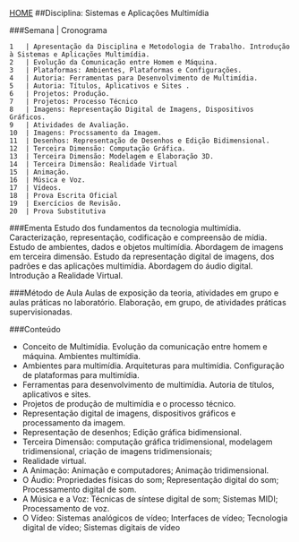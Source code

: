 [HOME](https://github.com/lucastafarelbs/Ensino-Superior-de-Informatica-GRATUITO) 
##Disciplina: Sistemas e Aplicações Multimídia

###Semana | Cronograma
```
1	| Apresentação da Disciplina e Metodologia de Trabalho. Introdução à Sistemas e Aplicações Multimídia.
2	| Evolução da Comunicação entre Homem e Máquina.
3	| Plataformas: Ambientes, Plataformas e Configurações.
4	| Autoria: Ferramentas para Desenvolvimento de Multimídia.
5	| Autoria: Títulos, Aplicativos e Sites .
6	| Projetos: Produção.
7	| Projetos: Processo Técnico
8	| Imagens: Representação Digital de Imagens, Dispositivos Gráficos.
9	| Atividades de Avaliação.
10	| Imagens: Procssamento da Imagem.
11	| Desenhos: Representação de Desenhos e Edição Bidimensional.
12	| Terceira Dimensão: Computação Gráfica.
13	| Terceira Dimensão: Modelagem e Elaboração 3D.
14	| Terceira Dimensão: Realidade Virtual
15	| Animação.
16	| Música e Voz.
17	| Vídeos.
18	| Prova Escrita Oficial
19	| Exercícios de Revisão.
20	| Prova Substitutiva

```
###Ementa
Estudo dos fundamentos da tecnologia multimídia. Caracterização, representação, codificação e compreensão de mídia. Estudo de ambientes, dados e objetos multimídia. Abordagem de imagens em terceira dimensão. Estudo da representação digital de imagens, dos padrões e das aplicações multimídia. Abordagem do áudio digital. Introdução a Realidade Virtual.

###Método de Aula
Aulas de exposição da teoria, atividades em grupo e aulas práticas no laboratório. Elaboração, em grupo, de atividades práticas supervisionadas.

###Conteúdo
- Conceito de Multimídia. Evolução da comunicação entre homem e máquina. Ambientes multimídia.
- Ambientes para multimídia. Arquiteturas para multimídia. Configuração de plataformas para multimídia.
- Ferramentas para desenvolvimento de multimídia. Autoria de títulos, aplicativos e sites.
- Projetos de produção de multimídia e o processo técnico.
- Representação digital de imagens, dispositivos gráficos e processamento da imagem.
- Representação de desenhos; Edição gráfica bidimensional.
- Terceira Dimensão: computação gráfica tridimensional, modelagem tridimensional, criação de imagens tridimensionais;
- Realidade virtual.
- A Animação: Animação e computadores; Animação tridimensional.
- O Áudio: Propriedades físicas do som; Representação digital do som; Processamento digital de som.
- A Música e a Voz: Técnicas de síntese digital de som; Sistemas MIDI; Processamento de voz.
- O Vídeo: Sistemas analógicos de vídeo; Interfaces de vídeo; Tecnologia digital de vídeo; Sistemas digitais de vídeo